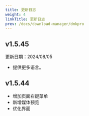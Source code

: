 ```yaml
---
title: 更新日志
weight: 4
linkTitle: 更新日志
prev: /docs/download-manager/dmkpro
---
```


## v1.5.45

更新日期：2024/08/05

- 提供更多语言。

## v1.5.44

- 增加页面右键菜单
- 新增媒体预览
- 优化界面